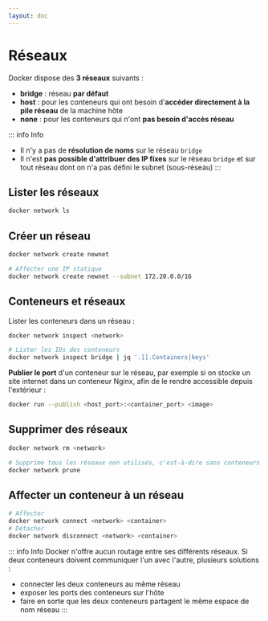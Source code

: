 ```yaml
---
layout: doc
---
```


# Réseaux

Docker dispose des **3 réseaux** suivants :

- **bridge** : réseau **par défaut**
- **host** : pour les conteneurs qui ont besoin d'**accéder directement à la pile réseau** de la machine hôte
- **none** : pour les conteneurs qui n'ont **pas besoin d'accès réseau**

::: info Info
- Il n'y a pas de **résolution de noms** sur le réseau `bridge`
- Il n'est **pas possible d'attribuer des IP fixes** sur le réseau `bridge` et sur tout réseau dont on n'a pas défini le subnet (sous-réseau)
  :::

## Lister les réseaux

```bash
docker network ls
```

## Créer un réseau

```bash
docker network create newnet

# Affecter une IP statique
docker network create newnet --subnet 172.20.0.0/16
```

## Conteneurs et réseaux

Lister les conteneurs dans un réseau :

```bash
docker network inspect <network>

# Lister les IDs des conteneurs
docker network inspect bridge | jq '.[].Containers|keys'
```

**Publier le port** d'un conteneur sur le réseau, par exemple si on stocke un site internet dans un conteneur Nginx,
afin de le rendre accessible depuis l'extérieur :

```bash
docker run --publish <host_port>:<container_port> <image>
```

## Supprimer des réseaux

```bash
docker network rm <network>

# Supprime tous les réseaux non utilisés, c'est-à-dire sans conteneurs
docker network prune
```

## Affecter un conteneur à un réseau

```bash
# Affecter
docker network connect <network> <container>
# Détacher
docker network disconnect <network> <container>
```

::: info Info
Docker n'offre aucun routage entre ses différents réseaux. 
Si deux conteneurs doivent communiquer l'un avec l'autre, plusieurs solutions :

- connecter les deux conteneurs au même réseau
- exposer les ports des conteneurs sur l'hôte
- faire en sorte que les deux conteneurs partagent le même espace de nom réseau
:::